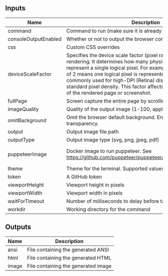 <!-- markdownlint-disable -->

## Inputs

| Name | Description | Default | Required |
|------|-------------|---------|----------|
| command | Command to run (make sure it is already installed!) | N/A | true |
| consoleOutputEnabled | Whether or not to output the browser console log | true | false |
| css | Custom CSS overrides | N/A | false |
| deviceScaleFactor | Specifies the device scale factor (pixel ratio) for the web page rendering. It determines how many physical pixels are used to represent a single logical pixel. For example, a device scale factor of 2 means one logical pixel is represented by two physical pixels, commonly used for high-DPI (Retina) displays. A value of 1 uses standard pixel density. This factor affects the resolution and quality of the rendered page or screenshot. | 2 | false |
| fullPage | Screen capture the entire page by scrolling down | false | false |
| imageQuality | Quality of the output image (1-100, applicable for JPEG) | N/A | false |
| omitBackground | Omit the browser default background. Enable to support transparency. | true | false |
| output | Output image file path | screenshot.svg | false |
| outputType | Output image type (svg, png, jpeg, pdf) | svg | false |
| puppeteerImage | Docker image to run puppeteer. See https://github.com/puppeteer/puppeteer/pkgs/container/puppeteer | ghcr.io/cloudposse-github-actions/screenshot:sha-65d10e40b3507a6d752bd0be8a9647f681b46f75 | false |
| theme | Theme for the terminal. Supported values: macos, none | macos | false |
| token | A GitHub token |  | false |
| viewportHeight | Viewport height in pixels | 450 | true |
| viewportWidth | Viewport width in pixels | 600 | true |
| waitForTimeout | Number of milliseconds to delay before taking screenshot | 500 | false |
| workdir | Working directory for the command | . | false |


## Outputs

| Name | Description |
|------|-------------|
| ansi | File containing the generated ANSI |
| html | File containing the generated HTML |
| image | File containing the generated image |
<!-- markdownlint-restore -->
